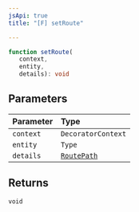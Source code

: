 ```yaml
---
jsApi: true
title: "[F] setRoute"

---
```

```ts
function setRoute(
   context, 
   entity, 
   details): void
```

## Parameters

| Parameter | Type |
| :------ | :------ |
| `context` | `DecoratorContext` |
| `entity` | `Type` |
| `details` | [`RoutePath`](../interfaces/RoutePath.md) |

## Returns

`void`
